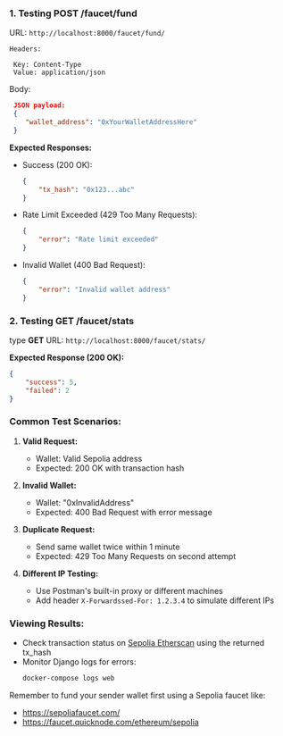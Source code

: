 ### 1. Testing POST /faucet/fund

URL: `http://localhost:8000/faucet/fund/`

   ```
   Headers:

    Key: Content-Type
    Value: application/json
   
   ```

Body:
   ```json
    JSON payload:
    {
       "wallet_address": "0xYourWalletAddressHere"
    }
   ```

**Expected Responses:**

- Success (200 OK):

  ```json
  {
      "tx_hash": "0x123...abc"
  }
  ```

- Rate Limit Exceeded (429 Too Many Requests):
  ```json
  {
      "error": "Rate limit exceeded"
  }
  ```

- Invalid Wallet (400 Bad Request):

  ```json
  {
      "error": "Invalid wallet address"
  }
  ```

### 2. Testing GET /faucet/stats

type  **GET**
URL: `http://localhost:8000/faucet/stats/`

**Expected Response (200 OK):**
```json
{
    "success": 5,
    "failed": 2
}
```

### Common Test Scenarios:

1. **Valid Request:**
   - Wallet: Valid Sepolia address
   - Expected: 200 OK with transaction hash

2. **Invalid Wallet:**
   - Wallet: "0xInvalidAddress"
   - Expected: 400 Bad Request with error message

3. **Duplicate Request:**
   - Send same wallet twice within 1 minute
   - Expected: 429 Too Many Requests on second attempt

4. **Different IP Testing:**
   - Use Postman's built-in proxy or different machines
   - Add header `X-Forwardssed-For: 1.2.3.4` to simulate different IPs

### Viewing Results:
- Check transaction status on [Sepolia Etherscan](https://sepolia.etherscan.io/) using the returned tx_hash
- Monitor Django logs for errors:
  ```bash
  docker-compose logs web
  ```

Remember to fund your sender wallet first using a Sepolia faucet like:
- https://sepoliafaucet.com/
- https://faucet.quicknode.com/ethereum/sepolia
